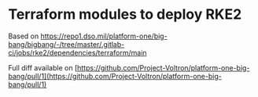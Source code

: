 # Terraform modules to deploy RKE2

Based on https://repo1.dso.mil/platform-one/big-bang/bigbang/-/tree/master/.gitlab-ci/jobs/rke2/dependencies/terraform/main

Full diff available on [https://github.com/Project-Voltron/platform-one-big-bang/pull/1](https://github.com/Project-Voltron/platform-one-big-bang/pull/1)